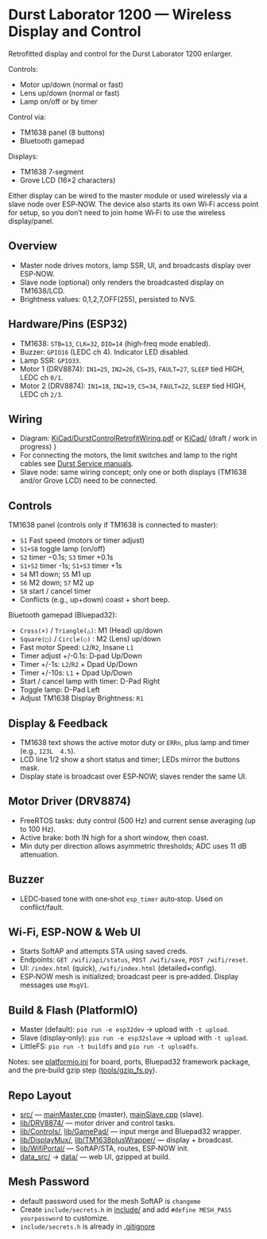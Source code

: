 # Durst Laborator 1200 — Wireless Display and Control

Retrofitted display and control for the Durst Laborator 1200 enlarger.

Controls:

- Motor up/down (normal or fast)
- Lens up/down (normal or fast)
- Lamp on/off or by timer

Control via:

- TM1638 panel (8 buttons)
- Bluetooth gamepad

Displays:

- TM1638 7‑segment
- Grove LCD (16×2 characters)

Either display can be wired to the master module or used wirelessly via a slave node over ESP‑NOW. The device also starts its own Wi‑Fi access point for setup, so you don’t need to join home Wi‑Fi to use the wireless display/panel.

## Overview

- Master node drives motors, lamp SSR, UI, and broadcasts display over ESP‑NOW.
- Slave node (optional) only renders the broadcasted display on TM1638/LCD.
- Brightness values: 0,1,2,7,OFF(255), persisted to NVS.

## Hardware/Pins (ESP32)

- TM1638: `STB=13`, `CLK=32`, `DIO=14` (high‑freq mode enabled).
- Buzzer: `GPIO16` (LEDC ch 4). Indicator LED disabled.
- Lamp SSR: `GPIO33`.
- Motor 1 (DRV8874): `IN1=25`, `IN2=26`, `CS=35`, `FAULT=27`, `SLEEP` tied HIGH, LEDC ch `0/1`.
- Motor 2 (DRV8874): `IN1=18`, `IN2=19`, `CS=34`, `FAULT=22`, `SLEEP` tied HIGH, LEDC ch `2/3`.

## Wiring

- Diagram: [KiCad/DurstControlRetrofitWiring.pdf](KiCad/DurstControlRetrofitWiring.pdf) or [KiCad/](KiCad/) (draft / work in progress) )
- For connecting the motors, the limit switches and lamp to the right cables see [Durst Service manuals](http://durst.loremi.com/).
- Slave node: same wiring concept; only one or both displays (TM1638 and/or Grove LCD) need to be connected.

## Controls

TM1638 panel (controls only if TM1638 is connected to master):

- `S1` Fast speed (motors or timer adjust)
- `S1+S8` toggle lamp (on/off)
- `S2` timer −0.1s; `S3` timer +0.1s
- `S1+S2` timer -1s; `S1+S3` timer +1s
- `S4` M1 down; `S5` M1 up
- `S6` M2 down; `S7` M2 up
- `S8` start / cancel timer
- Conflicts (e.g., up+down) coast + short beep.

Bluetooth gamepad (Bluepad32):

- `Cross(×)` / `Triangle(△)`: M1 (Head) up/down
- `Square(□)`  /  `Circle(○)` : M2 (Lens) up/down
- Fast motor Speed: `L2`/`R2`,  Insane `L1`
- Timer adjust +/-0.1s: D‑pad Up/Down
- Timer +/-1s: `L2`/`R2` + Dpad Up/Down
- Timer +/-10s: `L1` + Dpad Up/Down
- Start / cancel lamp with timer:  D-Pad Right
- Toggle lamp: D-Pad Left
- Adjust TM1638 Display Brightness: `R1`

## Display & Feedback

- TM1638 text shows the active motor duty or `ERRn`, plus lamp and timer (e.g., `123L  4.5`).
- LCD line 1/2 show a short status and timer; LEDs mirror the buttons mask.
- Display state is broadcast over ESP‑NOW; slaves render the same UI.

## Motor Driver (DRV8874)

- FreeRTOS tasks: duty control (500 Hz) and current sense averaging (up to 100 Hz).
- Active brake: both IN high for a short window, then coast.
- Min duty per direction allows asymmetric thresholds; ADC uses 11 dB attenuation.

## Buzzer

- LEDC‑based tone with one‑shot `esp_timer` auto‑stop. Used on conflict/fault.

## Wi‑Fi, ESP‑NOW & Web UI

- Starts SoftAP and attempts STA using saved creds.
- Endpoints: `GET /wifi/api/status`, `POST /wifi/save`, `POST /wifi/reset`.
- UI: `/index.html` (quick), `/wifi/index.html` (detailed+config).
- ESP‑NOW mesh is initialized; broadcast peer is pre‑added. Display messages use `MsgV1`.

## Build & Flash (PlatformIO)

- Master (default): `pio run -e esp32dev` → upload with `-t upload`.
- Slave (display‑only): `pio run -e esp32slave` → upload with `-t upload`.
- LittleFS: `pio run -t buildfs` and `pio run -t uploadfs`.

Notes: see [platformio.ini](platformio.ini) for board, ports, Bluepad32 framework package, and the pre‑build gzip step ([tools/gzip_fs.py](tools/gzip_fs.py)).

## Repo Layout

- [src/](src/) — [mainMaster.cpp](src/mainMaster.cpp) (master), [mainSlave.cpp](src/mainSlave.cpp) (slave).
- [lib/DRV8874/](lib/DRV8874/) — motor driver and control tasks.
- [lib/Controls/](lib/Controls/), [lib/GamePad/](lib/GamePad/) — input merge and Bluepad32 wrapper.
- [lib/DisplayMux/](lib/DisplayMux/), [lib/TM1638plusWrapper/](lib/TM1638plusWrapper/) — display + broadcast.
- [lib/WifiPortal/](lib/WifiPortal/) — SoftAP/STA, routes, ESP‑NOW init.
- [data_src/](data_src/) → [data/](data/) — web UI, gzipped at build.

## Mesh Password

- default password used for the mesh SoftAP is `changeme`
- Create `include/secrets.h` in [include/](include/) and add `#define MESH_PASS yourpassword` to customize.
- `include/secrets.h` is already in [.gitignore](.gitignore)
